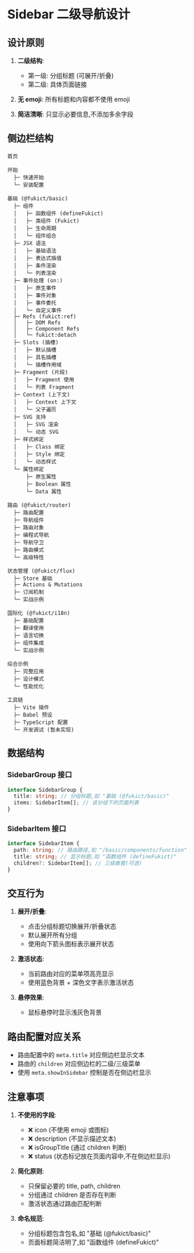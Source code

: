 # Sidebar 二级导航设计

## 设计原则

1. **二级结构**:

   - 第一级: 分组标题 (可展开/折叠)
   - 第二级: 具体页面链接

2. **无 emoji**: 所有标题和内容都不使用 emoji

3. **简洁清晰**: 只显示必要信息,不添加多余字段

## 侧边栏结构

```
首页

开始
  ├─ 快速开始
  └─ 安装配置

基础 (@fukict/basic)
  ├─ 组件
  │   ├─ 函数组件 (defineFukict)
  │   ├─ 类组件 (Fukict)
  │   ├─ 生命周期
  │   └─ 组件组合
  ├─ JSX 语法
  │   ├─ 基础语法
  │   ├─ 表达式插值
  │   ├─ 条件渲染
  │   └─ 列表渲染
  ├─ 事件处理 (on:)
  │   ├─ 原生事件
  │   ├─ 事件对象
  │   ├─ 事件委托
  │   └─ 自定义事件
  ├─ Refs (fukict:ref)
  │   ├─ DOM Refs
  │   ├─ Component Refs
  │   └─ fukict:detach
  ├─ Slots (插槽)
  │   ├─ 默认插槽
  │   ├─ 具名插槽
  │   └─ 插槽作用域
  ├─ Fragment (片段)
  │   ├─ Fragment 使用
  │   └─ 列表 Fragment
  ├─ Context (上下文)
  │   ├─ Context 上下文
  │   └─ 父子遍历
  ├─ SVG 支持
  │   ├─ SVG 渲染
  │   └─ 动态 SVG
  ├─ 样式绑定
  │   ├─ Class 绑定
  │   ├─ Style 绑定
  │   └─ 动态样式
  └─ 属性绑定
      ├─ 原生属性
      ├─ Boolean 属性
      └─ Data 属性

路由 (@fukict/router)
  ├─ 路由配置
  ├─ 导航组件
  ├─ 路由对象
  ├─ 编程式导航
  ├─ 导航守卫
  ├─ 路由模式
  └─ 高级特性

状态管理 (@fukict/flux)
  ├─ Store 基础
  ├─ Actions & Mutations
  ├─ 订阅机制
  └─ 实战示例

国际化 (@fukict/i18n)
  ├─ 基础配置
  ├─ 翻译使用
  ├─ 语言切换
  ├─ 组件集成
  └─ 实战示例

综合示例
  ├─ 完整应用
  ├─ 设计模式
  └─ 性能优化

工具链
  ├─ Vite 插件
  ├─ Babel 预设
  ├─ TypeScript 配置
  └─ 开发调试 (暂未实现)
```

## 数据结构

### SidebarGroup 接口

```typescript
interface SidebarGroup {
  title: string; // 分组标题,如 "基础 (@fukict/basic)"
  items: SidebarItem[]; // 该分组下的页面列表
}
```

### SidebarItem 接口

```typescript
interface SidebarItem {
  path: string; // 路由路径,如 "/basic/components/function"
  title: string; // 显示标题,如 "函数组件 (defineFukict)"
  children?: SidebarItem[]; // 三级嵌套(可选)
}
```

## 交互行为

1. **展开/折叠**:

   - 点击分组标题切换展开/折叠状态
   - 默认展开所有分组
   - 使用向下箭头图标表示展开状态

2. **激活状态**:

   - 当前路由对应的菜单项高亮显示
   - 使用蓝色背景 + 深色文字表示激活状态

3. **悬停效果**:
   - 鼠标悬停时显示浅灰色背景

## 路由配置对应关系

- 路由配置中的 `meta.title` 对应侧边栏显示文本
- 路由的 `children` 对应侧边栏的二级/三级菜单
- 使用 `meta.showInSidebar` 控制是否在侧边栏显示

## 注意事项

1. **不使用的字段**:

   - ❌ icon (不使用 emoji 或图标)
   - ❌ description (不显示描述文本)
   - ❌ isGroupTitle (通过 children 判断)
   - ❌ status (状态标记放在页面内容中,不在侧边栏显示)

2. **简化原则**:

   - 只保留必要的 title, path, children
   - 分组通过 children 是否存在判断
   - 激活状态通过路由匹配判断

3. **命名规范**:
   - 分组标题包含包名,如 "基础 (@fukict/basic)"
   - 页面标题简洁明了,如 "函数组件 (defineFukict)"
